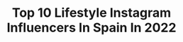 ---
title: Top 10 Lifestyle Instagram Influencers In Spain In 2022
description: >-
  Find top lifestyle Instagram influencers in Spain in 2022. Most popular hashtags: #sorteo #halloween #recetas.
platform: Instagram
hits: 1015
text_top: Analyze the most popular Instagram profiles on inBeat.
text_bottom: inBeat aggregates 1015 Instagram influencers like this in Spain for you to collaborate.
profiles:
  - username: "rachelcolinas"
    fullname: >-
      Raquel Fernandez Colinas
    bio: >-
      • FASHION • BEAUTY • LIFESTYLE Encargada de gestión en @clinica.valderrama Collabs: raquelfernandezcolinas@gmail.com 📍Ponferrada
    location: "Spain"
    followers: 5087
    engagement: 2518
    commentsToLikes: 0.540386
    id: ck6u1jwjxm6j00j71vizk3ukf
    verified: false
    hashtags: "#inspiration, #model, #look, #me"
  - username: "srta_raquel28"
    fullname: >-
      Raquel 💄 Srta_raquel28 ✨
    bio: >-
      💄 Makeup & lifestyle Peoople: https://peoople.app/srta_raquel28 Contacto: alvarojorgemartin@outlook.com
    location: "Spain"
    followers: 67285
    engagement: 1683
    commentsToLikes: 0.114049
    id: ck0vw6t2msd8v0i19vu68964q
    verified: false
    hashtags: "#sheingals, #essencecosmetics, #ad, #sheinspain"
  - username: "serraalex_"
    fullname: >-
      Alex Serra
    bio: >-
      Fitness | Lifestyle 📍Ibiza 🕶 Hawkers link en la bio ⬇️ 📩 serraalexibz@gmail.com
    location: "Spain"
    followers: 11182
    engagement: 1229
    commentsToLikes: 0.126765
    id: ckapapl23wznu0i78sl4p70rn
    verified: false
    hashtags: "#fitmen, #muscle, #fitboy, #fitnessboy"
  - username: "saraguchi84"
    fullname: >-
      saraguchi84
    bio: >-
      Maternity •• Lifestyle •• Fashion •• Deco 🩺 Mum & Nurse 📍Barcelona 📩 saraguchi84@gmail.com
    location: "Spain"
    followers: 154527
    engagement: 1034
    commentsToLikes: 0.542150
    id: ck139y39wnp0e0i19ob6whumn
    verified: false
    hashtags: "#publi, #familianumerosa, #home, #halloween"
  - username: "inessachloe"
    fullname: >-
      • INÉS + CHLOE •
    bio: >-
      Chloe’s mum & teacher Lifestyle • Kids • Fashion Lover 📩inessachloe@gmail.com 📍#barcelona 📍#lacerdanya
    location: "Spain"
    followers: 52234
    engagement: 947
    commentsToLikes: 1.146470
    id: ck14lontjvpt80i19n4dsbt8r
    verified: false
    hashtags: "#happy, #momanddaughter, #lacerdanya, #mom"
  - username: "jmanzanophoto"
    fullname: >-
      JAVI 🍃
    bio: >-
      You don't get it, no one does 📍💥 🌃 Madrid, Spain 📩 Info sesiones 👉🏽 Direct 💼 Portraits and lifestyle 📸 Canon 📝 Colaboraciones 👉🏽 Direct
    location: "Spain"
    followers: 37190
    engagement: 823
    commentsToLikes: 0.225629
    id: ck0tthi1m2qmh0i197czkg4hn
    verified: false
    hashtags: "#noviembre, #peru, #yolotrolls, #jdpantoja"
  - username: "belenapar"
    fullname: >-
      Belén Aparicio
    bio: >-
      🔸Graphic Designer, Illustrator, Creative 🔸Photography/Travel/Lifestyle 🔸Mis ilustraciones en @belenaparte 📍Madrid ✈️ 22 countries
    location: "Spain"
    followers: 6135
    engagement: 1264
    commentsToLikes: 0.145096
    id: ck14grpdg6ot40i19ygsoaeuq
    verified: false
    hashtags: "#madriz, #madridmadrid, #hellofrom, #travellingthroughtheworld"
  - username: "ansesurf"
    fullname: >-
      𝐀𝐍𝐒𝐄𝐋𝐌𝐎 𝐌𝐄𝐍𝐄́𝐍𝐃𝐄𝐙 𝐀𝐑𝐈𝐀𝐒
    bio: >-
      Adventure | Lifestyle | Fitness 🇪🇸 @thetribemodels 🇹🇷 @damanmgmt 🇩🇪 @eastwestmodels 🛡OLD SQUAD ✉️infoansesurf@gmail.com 🎼Tiktok: ansesurff {+270k}
    location: "Spain"
    followers: 43254
    engagement: 850
    commentsToLikes: 0.045041
    id: ck8sylrvvl7n60j78mk7esvdo
    verified: false
    hashtags: "#explorando, #galiciamaxica, #malemodeling, #outfitsideas"
  - username: "ardiyaworld"
    fullname: >-
      ⠀⠀⠀⠀⠀⠀⠀⠀⠀⠀              ARDIYA
    bio: >-
      DJ & Fashion/Lifestyle 📥CONTACT: hello@carlosardiya.com
    location: "Spain"
    followers: 17022
    engagement: 847
    commentsToLikes: 0.118733
    id: ck5pvs0ntjcyd0i1162q2vm8k
    verified: false
    hashtags: "#alertaroja"
  - username: "sofiamchef6"
    fullname: >-
      Sofia MasterChef
    bio: >-
      Cuenta oficial de Sofia Janer: Food🍳, Reviews📍& Lifestyle📸 Curso online “Tartas icónicas con los Alcaldes”⬇️
    location: "Spain"
    followers: 59320
    engagement: 601
    commentsToLikes: 0.151034
    id: ck5cgf7rxopv50i11kd9l8f5f
    verified: true
    hashtags: "#barcelona, #love, #cooking, #sweet"
---